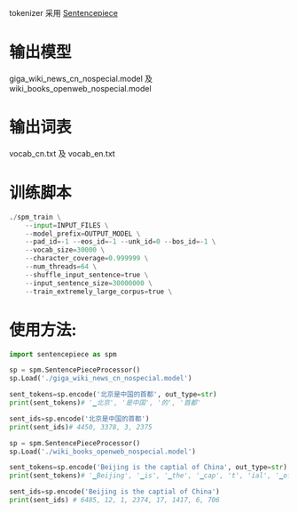 tokenizer 采用 [Sentencepiece](https://github.com/google/sentencepiece) 

# 输出模型
giga_wiki_news_cn_nospecial.model 及 wiki_books_openweb_nospecial.model

# 输出词表
vocab_cn.txt 及 vocab_en.txt 


# 训练脚本

``` python
./spm_train \
    --input=INPUT_FILES \
    --model_prefix=OUTPUT_MODEL \
    --pad_id=-1 --eos_id=-1 --unk_id=0 --bos_id=-1 \
    --vocab_size=30000 \
    --character_coverage=0.999999 \
    --num_threads=64 \
    --shuffle_input_sentence=true \
    --input_sentence_size=30000000 \
    --train_extremely_large_corpus=true \


```

# 使用方法:

``` python
import sentencepiece as spm

sp = spm.SentencePieceProcessor()
sp.Load('./giga_wiki_news_cn_nospecial.model')

sent_tokens=sp.encode('北京是中国的首都', out_type=str)
print(sent_tokens)# '▁北京', '是中国', '的', '首都'

sent_ids=sp.encode('北京是中国的首都') 
print(sent_ids)# 4450, 3378, 3, 2375

sp = spm.SentencePieceProcessor()
sp.Load('./wiki_books_openweb_nospecial.model')

sent_tokens=sp.encode('Beijing is the captial of China', out_type=str)
print(sent_tokens)# '▁Beijing', '▁is', '▁the', '▁cap', 't', 'ial', '▁of', '▁China'

sent_ids=sp.encode('Beijing is the captial of China') 
print(sent_ids) # 6485, 12, 1, 2374, 17, 1417, 6, 706
```